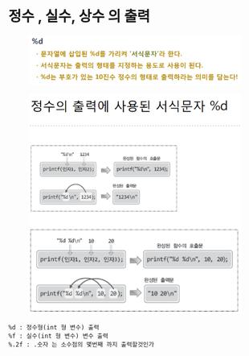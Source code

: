 # 정수 , 실수,  상수 의 출력

<figure><img src="../../../../.gitbook/assets/image (2) (1).png" alt=""><figcaption></figcaption></figure>

<figure><img src="../../../../.gitbook/assets/image (4) (1).png" alt=""><figcaption></figcaption></figure>

```
%d : 정수형(int 형 변수) 출력 
%f : 실수(int 형 변수) 변수 출력 
%.2f : .숫자 는 소수점의 몇번째 까지 출력할것인가 
```
